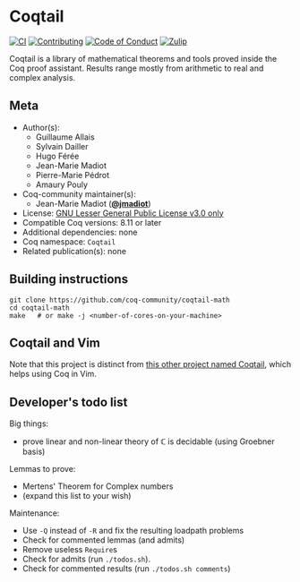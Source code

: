 # Coqtail

[![CI][action-shield]][action-link]
[![Contributing][contributing-shield]][contributing-link]
[![Code of Conduct][conduct-shield]][conduct-link]
[![Zulip][zulip-shield]][zulip-link]

[action-shield]: https://github.com/coq-community/coqtail-math/workflows/CI/badge.svg?branch=master
[action-link]: https://github.com/coq-community/coqtail-math/actions?query=workflow%3ACI

[contributing-shield]: https://img.shields.io/badge/contributions-welcome-%23f7931e.svg
[contributing-link]: https://github.com/coq-community/manifesto/blob/master/CONTRIBUTING.md

[conduct-shield]: https://img.shields.io/badge/%E2%9D%A4-code%20of%20conduct-%23f15a24.svg
[conduct-link]: https://github.com/coq-community/manifesto/blob/master/CODE_OF_CONDUCT.md

[zulip-shield]: https://img.shields.io/badge/chat-on%20zulip-%23c1272d.svg
[zulip-link]: https://coq.zulipchat.com/#narrow/stream/237663-coq-community-devs.20.26.20users



Coqtail is a library of mathematical theorems and tools proved inside
the Coq proof assistant. Results range mostly from arithmetic to real
and complex analysis.

## Meta

- Author(s):
  - Guillaume Allais
  - Sylvain Dailler
  - Hugo Férée
  - Jean-Marie Madiot
  - Pierre-Marie Pédrot
  - Amaury Pouly
- Coq-community maintainer(s):
  - Jean-Marie Madiot ([**@jmadiot**](https://github.com/jmadiot))
- License: [GNU Lesser General Public License v3.0 only](LICENSE)
- Compatible Coq versions: 8.11 or later
- Additional dependencies: none
- Coq namespace: `Coqtail`
- Related publication(s): none

## Building instructions

``` shell
git clone https://github.com/coq-community/coqtail-math
cd coqtail-math
make   # or make -j <number-of-cores-on-your-machine>
```

## Coqtail and Vim

Note that this project is distinct from [this other project named
Coqtail](https://github.com/whonore/Coqtail), which helps using Coq in Vim.

## Developer's todo list

Big things:

- prove linear and non-linear theory of ℂ is decidable (using Groebner basis)

Lemmas to prove:

- Mertens' Theorem for Complex numbers
- (expand this list to your wish)

Maintenance:

- Use `-Q` instead of `-R` and fix the resulting loadpath problems
- Check for commented lemmas (and admits)
- Remove useless `Require`s
- Check for admits (run `./todos.sh`).
- Check for commented results (run `./todos.sh comments`)
